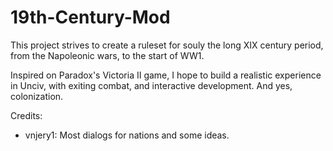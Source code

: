 # 19th-Century-Mod

This project strives to create a ruleset for souly the long XIX century period, from the Napoleonic wars, to the start of WW1.

Inspired on Paradox's Victoria II game, I hope to build a realistic experience in Unciv, with exiting combat, and interactive development. And yes, colonization.


Credits:
- vnjery1: Most dialogs for nations and some ideas.

